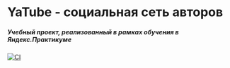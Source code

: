 # YaTube - социальная сеть авторов
##### Учебный проект, реализованный в рамках обучения в Яндекс.Практикуме
[![CI](https://github.com/gavagaver/yatube/actions/workflows/tests.yml/badge.svg?branch=master)](https://github.com/gavagaver/yatube/actions/workflows/tests.yml)
